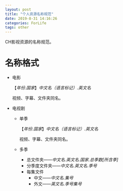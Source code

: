 ```yaml
---
layout: post
title: "个人资源名称规范"
date: 2019-8-31 14:16:26
categories: ForLife
tags: other
---
```


CH影视资源的名称规范。

# 名称格式

* 电影

  【*年份*.*国家*】*中文名（语言标记）.英文名*

  视频、字幕、文件夹同名。

* 电视剧

  * 单季

    【*年份*.*国家*】*中文名（语言标记）.英文名*

    视频、字幕、文件夹同名。

  * 多季

    * 总文件夹——*中文名.英文名.国家.总季数[所含季]*
    * 分季度文件夹——*中文名.英文名.季号*
    * 每集文件
      * 中文——*中文名.集号*
      * 外文——*英文名.季号集号*